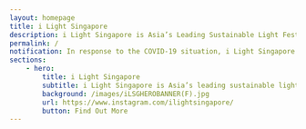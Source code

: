 ```yaml
---
layout: homepage
title: i Light Singapore
description: i Light Singapore is Asia’s Leading Sustainable Light Festival
permalink: /
notification: In response to the COVID-19 situation, i Light Singapore 2020 has been cancelled.
sections:
    - hero:
        title: i Light Singapore
        subtitle: i Light Singapore is Asia’s leading sustainable light festival in Marina Bay <br>Our main website is under construction and we should be back soon, together with details on the next edition of the festival. Stay tuned!<br>
        background: /images/iLSGHEROBANNER(F).jpg
        url: https://www.instagram.com/ilightsingapore/
        button: Find Out More 
---
```

